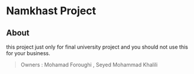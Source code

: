 # Namkhast Project
## About
this project just only for final university project and you should not use this for your business.

>Owners : Mohamad Foroughi , Seyed Mohammad Khalili
